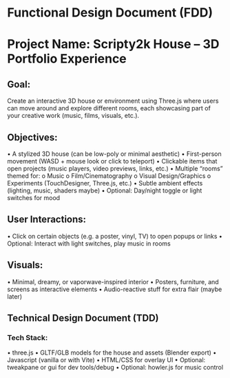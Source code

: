 # Functional Design Document (FDD)
# Project Name: Scripty2k House – 3D Portfolio Experience

## Goal: 

Create an interactive 3D house or environment using Three.js where users can move around and explore different rooms, each showcasing part of your creative work (music, films, visuals, etc.).

## Objectives:
•	A stylized 3D house (can be low-poly or minimal aesthetic)
•	First-person movement (WASD + mouse look or click to teleport)
•	Clickable items that open projects (music players, video previews, links, etc.)
•	Multiple “rooms” themed for:
o	Music
o	Film/Cinematography
o	Visual Design/Graphics
o	Experiments (TouchDesigner, Three.js, etc.)
•	Subtle ambient effects (lighting, music, shaders maybe)
•	Optional: Day/night toggle or light switches for mood

## User Interactions:
•	Click on certain objects (e.g. a poster, vinyl, TV) to open popups or links
•	Optional: Interact with light switches, play music in rooms

## Visuals:
•	Minimal, dreamy, or vaporwave-inspired interior
•	Posters, furniture, and screens as interactive elements
•	Audio-reactive stuff for extra flair (maybe later)








## Technical Design Document (TDD)

### Tech Stack:
•	three.js
•	GLTF/GLB models for the house and assets (Blender export)
•	Javascript (vanilla or with Vite)
•	HTML/CSS for overlay UI
•	Optional: tweakpane or gui for dev tools/debug
•	Optional: howler.js for music control

